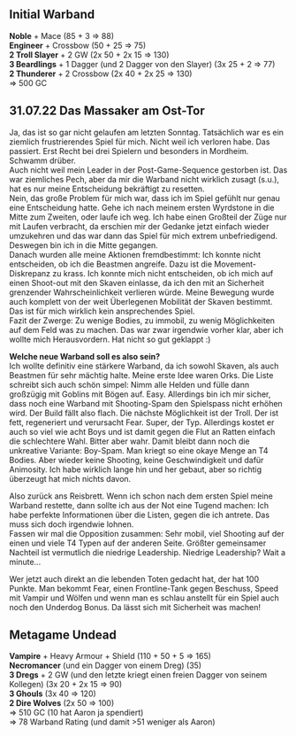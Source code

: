 ## Initial Warband
**Noble** + Mace (85 + 3 => 88)  
**Engineer** + Crossbow (50 + 25 => 75)  
**2 Troll Slayer** + 2 GW (2x 50 + 2x 15 => 130)  
**3 Beardlings** + 1 Dagger (und 2 Dagger von den Slayer) (3x 25 + 2 => 77)  
**2 Thunderer** + 2 Crossbow (2x 40 + 2x 25 => 130)  
=> 500 GC

## 31.07.22 Das Massaker am Ost-Tor
Ja, das ist so gar nicht gelaufen am letzten Sonntag. Tatsächlich war es ein ziemlich frustrierendes Spiel für mich. Nicht weil ich verloren habe. Das passiert. Erst Recht bei drei Spielern und besonders in Mordheim. Schwamm drüber.  
Auch nicht weil mein Leader in der Post-Game-Sequence gestorben ist. Das war ziemliches Pech, aber da mir die Warband nicht wirklich zusagt (s.u.), hat es nur meine Entscheidung bekräftigt zu resetten.  
Nein, das große Problem für mich war, dass ich im Spiel gefühlt nur genau eine Entscheidung hatte. Gehe ich nach meinem ersten Wyrdstone in die Mitte zum Zweiten, oder laufe ich weg. Ich habe einen Großteil der Züge nur mit Laufen verbracht, da erschien mir der Gedanke jetzt einfach wieder umzukehren und das war dann das Spiel für mich extrem unbefriedigend. Deswegen bin ich in die Mitte gegangen.  
Danach wurden alle meine Aktionen fremdbestimmt: Ich konnte nicht entscheiden, ob ich die Beastmen angreife. Dazu ist die Movement-Diskrepanz zu krass. Ich konnte mich nicht entscheiden, ob ich mich auf einen Shoot-out mit den Skaven einlasse, da ich den mit an Sicherheit grenzender Wahrscheinlichkeit verlieren würde. Meine Bewegung wurde auch komplett von der weit Überlegenen Mobilität der Skaven bestimmt. Das ist für mich wirklich kein ansprechendes Spiel.  
Fazit der Zwerge: Zu wenige Bodies, zu immobil, zu wenig Möglichkeiten auf dem Feld was zu machen. Das war zwar irgendwie vorher klar, aber ich wollte mich Herausvordern. Hat nicht so gut geklappt :)

**Welche neue Warband soll es also sein?**  
Ich wollte definitiv eine stärkere Warband, da ich sowohl Skaven, als auch Beastmen für sehr mächtig halte. Meine erste Idee waren Orks. Die Liste schreibt sich auch schön simpel: Nimm alle Helden und fülle dann großzügig mit Goblins mit Bögen auf. Easy. Allerdings bin ich mir sicher, dass noch eine Warband mit Shooting-Spam den Spielspass nicht erhöhen wird. Der Build fällt also flach. Die nächste Möglichkeit ist der Troll. Der ist fett, regeneriert und verursacht Fear. Super, der Typ. Allerdings kostet er auch so viel wie acht Boys und ist damit gegen die Flut an Ratten einfach die schlechtere Wahl. Bitter aber wahr. Damit bleibt dann noch die unkreative Variante: Boy-Spam. Man kriegt so eine okaye Menge an T4 Bodies. Aber wieder keine Shooting, keine Geschwindigkeit und dafür Animosity. Ich habe wirklich lange hin und her gebaut, aber so richtig überzeugt hat mich nichts davon.  

Also zurück ans Reisbrett. Wenn ich schon nach dem ersten Spiel meine Warband restette, dann sollte ich aus der Not eine Tugend machen: Ich habe perfekte Informationen über die Listen, gegen die ich antrete. Das muss sich doch irgendwie lohnen.  
Fassen wir mal die Opposition zusammen: Sehr mobil, viel Shooting auf der einen und viele T4 Typen auf der anderen Seite. Größter gemeinsamer Nachteil ist vermutlich die niedrige Leadership. Niedrige Leadership? Wait a minute...  

Wer jetzt auch direkt an die lebenden Toten gedacht hat, der hat 100 Punkte. Man bekommt Fear, einen Frontline-Tank gegen Beschuss, Speed mit Vampir und Wölfen und wenn man es schlau anstellt für ein Spiel auch noch den Underdog Bonus. Da lässt sich mit Sicherheit was machen!

## Metagame Undead
**Vampire** + Heavy Armour + Shield (110 + 50 + 5 => 165)  
**Necromancer** (und ein Dagger von einem Dreg) (35)  
**3 Dregs** + 2 GW (und den letzte kriegt einen freien Dagger von seinem Kollegen) (3x 20 + 2x 15 => 90)  
**3 Ghouls** (3x 40 => 120)  
**2 Dire Wolves** (2x 50 => 100)  
=> 510 GC (10 hat Aaron ja spendiert)  
=> 78 Warband Rating (und damit >51 weniger als Aaron)  

